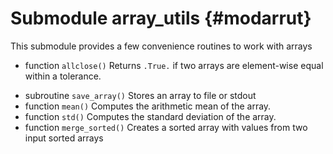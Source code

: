 # Submodule array_utils {#modarrut}

This submodule provides a few convenience routines to work with arrays

  * function `allclose()`  Returns `.True.` if two arrays are element-wise equal within a tolerance.
  <!-- * subroutine `savetxt()` -->
  * subroutine `save_array()` Stores an array to file or stdout
  * function `mean()` Computes the arithmetic mean of the array. 
  * function `std()` Computes the standard deviation of the array. 
  * function `merge_sorted()` Creates a sorted array with values from two input sorted arrays
  
